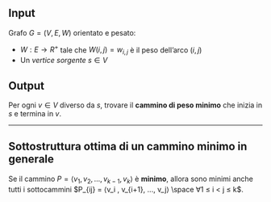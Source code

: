 ## Input
Grafo $G = (V, E, W)$ orientato e pesato:
- $W : E \rightarrow R^+$ tale che $W(i,j) = w_{i,j}$ è il peso dell’arco $(i,j)$
- Un *vertice sorgente* $s ∈ V$

## Output
Per ogni $v ∈ V$ diverso da $s$, trovare il **cammino di peso minimo** che inizia in $s$ e termina in $v$.

---
## Sottostruttura ottima di un cammino minimo in generale

Se il cammino $P = ⟨v_1, v_2, ..., v_{k-1}, v_k⟩$ è **minimo**, allora sono minimi anche tutti i sottocammini $P_{ij} = ⟨v_i , v_{i+1}, ..., v_j⟩ \space ∀1 ≤ i < j ≤ k$.